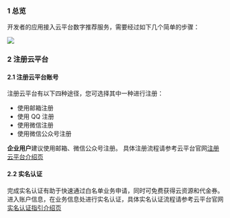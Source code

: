 ### 1 总览

开发者的应用接入云平台数字推荐服务，需要经过如下几个简单的步骤：

![](http://imgcache.tce.fsphere.cn/static/mc.qcloudimg.com/static/img/22ad385039ef8dac1b0f7e91dba45967/image.png)

### 2  注册云平台

#### 2.1 注册云平台账号

注册云平台有以下四种途径，您可选择其中一种进行注册：

- 使用邮箱注册
- 使用 QQ 注册
- 使用微信注册
- 使用微信公众号注册

**企业用户**建议使用邮箱、微信公众号注册。
具体注册流程请参考云平台官网[注册云平台介绍页](http://tce.fsphere.cn/document/product/378/9603)

#### 2.2 实名认证

完成实名认证有助于快速通过白名单业务申请，同时可免费获得云资源和代金券。
进入账户信息，在业务信息处进行实名认证，具体实名认证流程请参考云平台官网[实名认证指引介绍页](http://tce.fsphere.cn/document/product/378/3629)